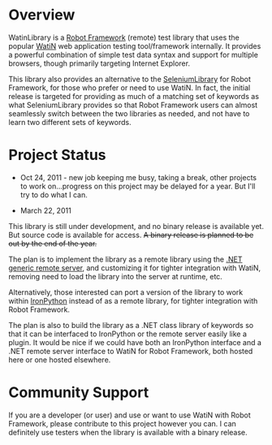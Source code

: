 # Overview #

WatinLibrary is a [Robot Framework](http://www.robotframework.org) (remote) test library that uses the popular [WatiN](http://watin.org/) web application testing tool/framework internally. It provides a powerful combination of simple test data syntax and support for multiple browsers, though primarily targeting Internet Explorer.

This library also provides an alternative to the [SeleniumLibrary](http://code.google.com/p/robotframework-seleniumlibrary/) for Robot Framework, for those who prefer or need to use WatiN. In fact, the initial release is targeted for providing as much of a matching set of keywords as what SeleniumLibrary provides so that Robot Framework users can almost seamlessly switch between the two libraries as needed, and not have to learn two different sets of keywords.

# Project Status #

  * Oct 24, 2011 - new job keeping me busy, taking a break, other projects to work on...progress on this project may be delayed for a year. But I'll try to do what I can.

  * March 22, 2011

This library is still under development, and no binary release is available yet. But source code is available for access. ~~A binary release is planned to be out by the end of the year.~~

The plan is to implement the library as a remote library using the [.NET generic remote server](http://code.google.com/p/sharprobotremoteserver/), and customizing it for tighter integration with WatiN, removing need to load the library into the server at runtime, etc.

Alternatively, those interested can port a version of the library to work within [IronPython](http://ironpython.codeplex.com/) instead of as a remote library, for tighter integration with Robot Framework.

The plan is also to build the library as a .NET class library of keywords so that it can be interfaced to IronPython or the remote server easily like a plugin. It would be nice if we could have both an IronPython interface and a .NET remote server interface to WatiN for Robot Framework, both hosted here or one hosted elsewhere.

# Community Support #

If you are a developer (or user) and use or want to use WatiN with Robot Framework, please contribute to this project however you can. I can definitely use testers when the library is available with a binary release.